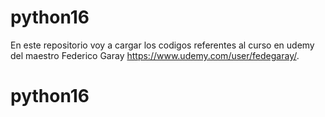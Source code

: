 # python16

En este repositorio voy a cargar los codigos referentes al curso en udemy del maestro Federico Garay https://www.udemy.com/user/fedegaray/.
# python16
